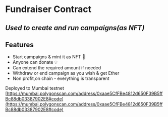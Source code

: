 # Fundraiser Contract

## _Used to create and run campaigns(as NFT)_

## Features

-   Start campaigns & mint it as NFT 🚀
-   Anyone can donate 💡
-   Can extend the required amount if needed
-   Withdraw or end campaign as you wish & get Ether
-   Non profit,on chain - everything is transparent

Deployed to Mumbai testnet
[https://mumbai.polygonscan.com/address/0xaae5CfFBe4812d650F39B5ffBc88db03387902E8#code](https://mumbai.polygonscan.com/address/0xaae5CfFBe4812d650F39B5ffBc88db03387902E8#code)
